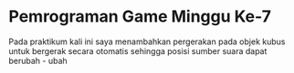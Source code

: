 # Pemrograman Game Minggu Ke-7

Pada praktikum kali ini saya menambahkan pergerakan pada objek kubus untuk bergerak secara otomatis sehingga posisi sumber suara dapat berubah - ubah

